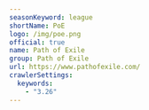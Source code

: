 ```yaml
---
seasonKeyword: league
shortName: PoE
logo: /img/poe.png
official: true
name: Path of Exile
group: Path of Exile
url: https://www.pathofexile.com/
crawlerSettings:
  keywords:
    - "3.26"
---
```

